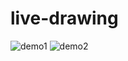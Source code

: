 # live-drawing


![demo1](https://user-images.githubusercontent.com/44708451/161919672-e23746f4-e7e4-4612-abd6-1b3629711bea.gif)
![demo2](https://user-images.githubusercontent.com/44708451/161919690-da6ab250-5854-454d-981e-014003016d02.gif)
